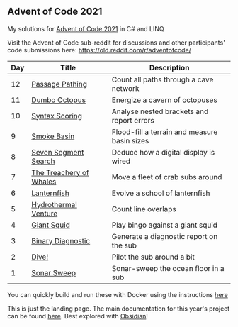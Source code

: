 ## Advent of Code 2021

My solutions for [Advent of Code 2021](http://adventofcode.com/2021) in C# and LINQ

Visit the Advent of Code sub-reddit for discussions and other participants' code submissions here: https://old.reddit.com/r/adventofcode/

| Day | Title                                                                  | Description                                  |
| --- | ---------------------------------------------------------------------- | -------------------------------------------- |
| 12  | [Passage Pathing](./AdventOfCode/AdventOfCode.CSharp/Day12.cs)         | Count all paths through a cave network       |
| 11  | [Dumbo Octopus](./AdventOfCode/AdventOfCode.CSharp/Day11.cs)           | Energize a cavern of octopuses               |
| 10  | [Syntax Scoring](./AdventOfCode/AdventOfCode.CSharp/Day10.cs)          | Analyse nested brackets and report errors    |
| 9   | [Smoke Basin](./AdventOfCode/AdventOfCode.CSharp/Day09.cs)             | Flood-fill a terrain and measure basin sizes |
| 8   | [Seven Segment Search](./AdventOfCode/AdventOfCode.CSharp/Day08.cs)    | Deduce how a digital display is wired        |
| 7   | [The Treachery of Whales](./AdventOfCode/AdventOfCode.CSharp/Day07.cs) | Move a fleet of crab subs around             |
| 6   | [Lanternfish](./AdventOfCode/AdventOfCode.CSharp/Day06.cs)             | Evolve a school of lanternfish               |
| 5   | [Hydrothermal Venture](./AdventOfCode/AdventOfCode.CSharp/Day05.cs)    | Count line overlaps                          |
| 4   | [Giant Squid](./AdventOfCode/AdventOfCode.CSharp/Day04.cs)             | Play bingo against a giant squid             |
| 3   | [Binary Diagnostic](./AdventOfCode/AdventOfCode.CSharp/Day03.cs)       | Generate a diagnostic report on the sub      |
| 2   | [Dive!](./AdventOfCode/AdventOfCode.CSharp/Day02.cs)                   | Pilot the sub around a bit                   |
| 1   | [Sonar Sweep](./AdventOfCode/AdventOfCode.CSharp/Day01.cs)             | Sonar-sweep the ocean floor in a sub         |

You can quickly build and run these with Docker using the instructions [here](Docs/Docker.md)

This is just the landing page.  The main documentation for this year's project can be found [here](Docs/Home.md). Best explored with [Obsidian](https://obsidian.md/)!
